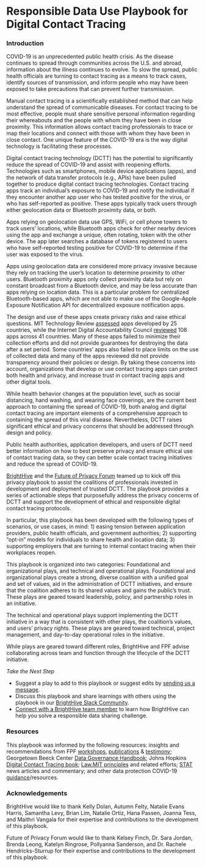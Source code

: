 # Responsible Data Use Playbook for Digital Contact Tracing

### Introduction
COVID-19 is an unprecedented public health crisis. As the disease continues to spread through communities across the U.S. and abroad, information about the illness continues to evolve. To slow the spread, public health officials are turning to contact tracing as a means to track cases, identify sources of transmission, and inform people who may have been exposed to take precautions that can prevent further transmission. 

Manual contact tracing is a scientifically established method that can help understand the spread of communicable diseases. For contact tracing to be most effective, people must share sensitive personal information regarding their whereabouts and the people with whom they have been in close proximity. This information allows contact tracing professionals to trace or map their locations and connect with those with whom they have been in close contact. One unique feature of the COVID-19 era is the way digital technology is facilitating these processes.

Digital contact tracing technology (DCTT) has the potential to significantly reduce the spread of COVID-19 and assist with reopening efforts. Technologies such as smartphones, mobile device applications (apps), and the network of data transfer protocols (e.g., APIs) have been pulled together to produce digital contact tracing technologies. Contact tracing apps track an individual’s exposure to COVID-19 and notify the individual if they encounter another app user who has tested positive for the virus, or who has self-reported as positive. These apps typically track users through either geolocation data or Bluetooth proximity data, or both. 

Apps relying on geolocation data use GPS, WiFi, or cell phone towers to track users’ locations, while Bluetooth apps check for other nearby devices using the app and exchange a unique, often rotating, token with the other device. The app later searches a database of tokens registered to users who have self-reported testing positive for COVID-19 to determine if the user was exposed to the virus. 

Apps using geolocation data are considered more privacy invasive because they rely on tracking the user’s location to determine proximity to other users. Bluetooth proximity apps only collect proximity data but rely on constant broadcast from a Bluetooth device, and may be less accurate than apps relying on location data. This is a particular problem for centralized Bluetooth-based apps, which are not able to make use of the Google-Apple Exposure Notification API for decentralized exposure notification apps. 

The design and use of these apps create privacy risks and raise ethical questions. MIT Technology Review [assessed](https://www.technologyreview.com/2020/05/07/1000961/launching-mittr-covid-tracing-tracker/) apps developed by 25 countries, while the Internet Digital Accountability Council [reviewed](https://digitalwatchdog.org/privacy-in-the-age-of-covid-an-idac-investigation-of-covid-19-apps/) 108 apps across 41 countries. Many of these apps failed to minimize their collection efforts and did not provide guarantees for destroying the data after a set period. Some countries’ apps also failed to place limits on the use of collected data and many of the apps reviewed did not provide transparency around their policies or design. By taking these concerns into account, organizations that develop or use contact tracing apps can protect both health and privacy, and increase trust in contact tracing apps and other digital tools.

While health behavior changes at the population level, such as social distancing, hand washing, and wearing face coverings, are the current best approach to containing the spread of COVID-19, both analog and digital contact tracing are important elements of a comprehensive approach to containing the spread of this viral disease. Nevertheless, DCTT raises significant ethical and privacy concerns that should be addressed through design and policy. 

Public health authorities, application developers, and users of DCTT need better information on how to best preserve privacy and ensure ethical use of contact tracing data, so they can better scale contact tracing initiatives and reduce the spread of COVID-19. 

[BrightHive](https://brighthive.io/) and the [Future of Privacy Forum](https://fpf.org/) teamed up to kick off this privacy playbook to assist the coalitions of professionals invested in development and deployment of trusted DCTT. The playbook provides a series of actionable steps that purposefully address the privacy concerns of DCTT and support the development of ethical and responsible digital contact tracing protocols. 

In particular, this playbook has been developed with the following types of scenarios, or use cases, in mind: 1) easing tension between application providers, public health officials, and government authorities; 2) supporting “opt-in” models for individuals to share health and location data; 3) supporting employers that are turning to internal contact tracing when their workplaces reopen.

This playbook is organized into two categories: Foundational and organizational plays, and technical and operational plays. Foundational and organizational plays create a strong, diverse coalition with a unified goal and set of values, aid in the administration of DCTT initiatives, and ensure that the coalition adheres to its shared values and gains the public’s trust. These plays are geared toward leadership, policy, and partnership roles in an initiative. 

The technical and operational plays support implementing the DCTT initiative in a way that is consistent with other plays, the coalition’s values, and users’ privacy rights. These plays are geared toward technical, project management, and day-to-day operational roles in the initiative. 

While plays are geared toward different roles, BrightHive and FPF advise collaborating across team and function through the lifecycle of the DCTT initiative.

*Take the Next Step*
* Suggest a play to add to this playbook or suggest edits by [sending us a message](https://brighthive.io/make-a-playbook-suggestion/).
* Discuss this playbook and share learnings with others using the playbook in our [BrightHive Slack Community](https://brighthive.io/slack-community-signup/).
* [Connect with a BrightHive team member](https://brighthive.io/playbook-next-steps/) to learn how BrightHive can help you solve a responsible data sharing challenge.

### Resources
This playbook was informed by the following resources: insights and recommendations from FPF [workshops](https://fpf.org/2020/03/27/privacy-and-pandemics-a-thoughtful-discussion/), [publications](https://fpf.org/tag/pandemic/) & [testimony](https://fpf.org/2020/04/09/fpf-provides-senate-testimony-on-strategies-to-mitigate-privacy-risks-of-using-data-to-combat-covid-19/); Georgetown Beeck Center [Data Governance Handbook](https://beeckcenter.georgetown.edu/wp-content/uploads/2020/01/Data-Sharing-Appendix.pdf); Johns Hopkins [Digital Contact Tracing book](https://muse.jhu.edu/book/75831/pdf); [Law.MIT principles](https://law.mit.edu/) and related efforts; [STAT](https://www.statnews.com/2020/06/05/contact-tracing-technology-protect-people-from-discrimination-disease/) news articles and commentary; and other data protection COVID-19 [guidance](https://sites.google.com/fpf.org/covid-19-privacy-resources/#h.p_l4tfppxBBjkU)/resources. 

### Acknowledgements
BrightHive would like to thank Kelly Dolan, Autumn Felty, Natalie Evans Harris, Samantha Levy, Brian Lim, Natalie Ortiz, Hana Passen, Joanna Tess, and Maithri Vangala for their expertise and contributions to the development of this playbook.

Future of Privacy Forum would like to thank Kelsey Finch, Dr. Sara Jordan, Brenda Leong, Katelyn Ringrose, Pollyanna Sanderson, and Dr. Rachele Hendricks-Sturrup for their expertise and contributions to the development of this playbook.

